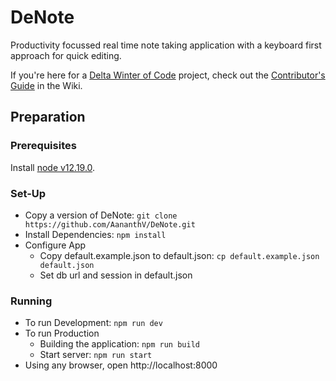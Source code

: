 # DeNote
Productivity focussed real time note taking application with a keyboard first approach for quick editing.

If you're here for a [Delta Winter of Code](https://dwoc.io) project, check out the [Contributor's Guide](https://github.com/AananthV/DeNote/wiki/Contributor's-Guide) in the Wiki.

## Preparation
### Prerequisites
Install [node v12.19.0](https://docs.npmjs.com/downloading-and-installing-node-js-and-npm).

### Set-Up 
- Copy a version of DeNote: `git clone https://github.com/AananthV/DeNote.git`
- Install Dependencies: `npm install`
- Configure App
    - Copy default.example.json to default.json: `cp default.example.json default.json`
    - Set db url and session in default.json

### Running
- To run Development: `npm run dev`
- To run Production
    - Building the application: `npm run build`
    - Start server: `npm run start`
- Using any browser, open http://localhost:8000